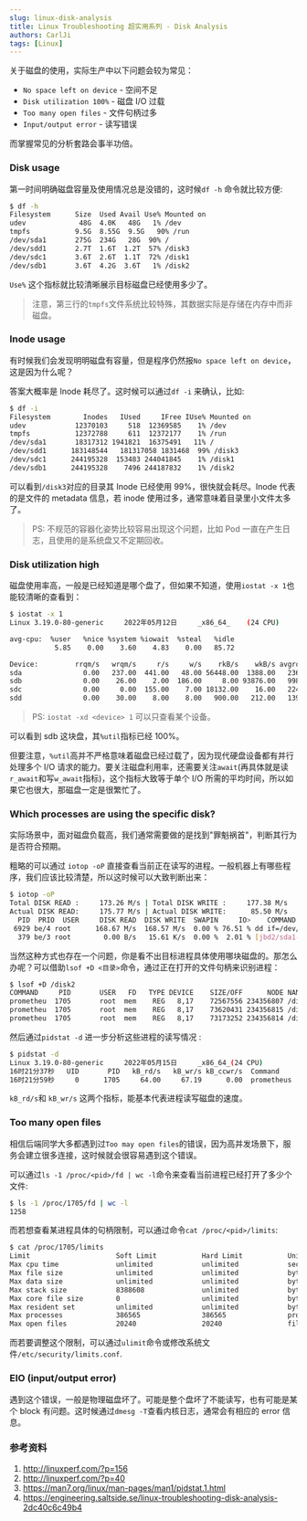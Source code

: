 ```yaml
---
slug: linux-disk-analysis
title: Linux Troubleshooting 超实用系列 - Disk Analysis
authors: CarlJi
tags: [Linux]
---
```


关于磁盘的使用，实际生产中以下问题会较为常见：

- `No space left on device` - 空间不足
- `Disk utilization 100%` - 磁盘 I/O 过载
- `Too many open files` - 文件句柄过多
- `Input/output error` - 读写错误

而掌握常见的分析套路会事半功倍。

### Disk usage

第一时间明确磁盘容量及使用情况总是没错的，这时候`df -h` 命令就比较方便:

```bash
$ df -h
Filesystem      Size  Used Avail Use% Mounted on
udev             48G  4.0K   48G   1% /dev
tmpfs           9.5G  8.55G  9.5G   90% /run
/dev/sda1       275G  234G   28G  90% /
/dev/sdd1       2.7T  1.6T  1.2T  57% /disk3
/dev/sdc1       3.6T  2.6T  1.1T  72% /disk1
/dev/sdb1       3.6T  4.2G  3.6T   1% /disk2
```

`Use%` 这个指标就比较清晰展示目标磁盘已经使用多少了。

> 注意，第三行的`tmpfs`文件系统比较特殊，其数据实际是存储在内存中而非磁盘。

### Inode usage

有时候我们会发现明明磁盘有容量，但是程序仍然报`No space left on device`，这是因为什么呢？

答案大概率是 Inode 耗尽了。这时候可以通过`df -i` 来确认，比如:

```bash
$ df -i
Filesystem        Inodes   IUsed     IFree IUse% Mounted on
udev            12370103     518  12369585    1% /dev
tmpfs           12372788     611  12372177    1% /run
/dev/sda1       18317312 1941821  16375491   11% /
/dev/sdd1      183148544   181317058 1831468  99% /disk3
/dev/sdc1      244195328  153483 244041845    1% /disk1
/dev/sdb1      244195328    7496 244187832    1% /disk2
```

可以看到`/disk3`对应的目录其 Inode 已经使用 99%，很快就会耗尽。Inode 代表的是文件的 metadata 信息，若 inode 使用过多，通常意味着目录里小文件太多了。

> PS: 不规范的容器化姿势比较容易出现这个问题，比如 Pod 一直在产生日志，且使用的是系统盘又不定期回收。

### Disk utilization high

磁盘使用率高，一般是已经知道是哪个盘了，但如果不知道，使用`iostat -x 1`也能较清晰的查看到：

```bash
$ iostat -x 1
Linux 3.19.0-80-generic  	2022年05月12日 	_x86_64_	(24 CPU)

avg-cpu:  %user   %nice %system %iowait  %steal   %idle
           5.85    0.00    3.60    4.83    0.00   85.72

Device:         rrqm/s   wrqm/s     r/s     w/s    rkB/s    wkB/s avgrq-sz avgqu-sz   await r_await w_await  svctm  %util
sda               0.00   237.00  441.00   48.00 56448.00  1388.00   236.55     0.97    1.98    1.02   10.83   1.00  48.80
sdb               0.00    26.00    2.00  186.00     8.00 93876.00   998.77    44.51  348.13  466.00  346.86   5.32 100.00
sdc               0.00     0.00  155.00    7.00 18132.00    16.00   224.05     6.62   47.95   46.71   75.43   4.02  65.20
sdd               0.00    30.00    8.00    8.00   900.00   212.00   139.00     0.10    6.25    3.50    9.00   6.00   9.60
```

> PS: `iostat -xd <device> 1` 可以只查看某个设备。

可以看到 sdb 这块盘，其`%util`指标已经 100%。

但要注意，`%util`高并不严格意味着磁盘已经过载了，因为现代硬盘设备都有并行处理多个 I/O 请求的能力。要关注磁盘利用率，还需要关注`await`(再具体就是读`r_await`和写`w_await`指标)，这个指标大致等于单个 I/O 所需的平均时间，所以如果它也很大，那磁盘一定是很繁忙了。

### Which processes are using the specific disk?

实际场景中，面对磁盘负载高，我们通常需要做的是找到"罪魁祸首"，判断其行为是否符合预期。

粗略的可以通过 `iotop -oP` 直接查看当前正在读写的进程。一般机器上有哪些程序，我们应该比较清楚，所以这时候可以大致判断出来：

```bash
$ iotop -oP
Total DISK READ :     173.26 M/s | Total DISK WRITE :     177.38 M/s
Actual DISK READ:     175.77 M/s | Actual DISK WRITE:      85.50 M/s
  PID  PRIO  USER     DISK READ  DISK WRITE  SWAPIN     IO>    COMMAND
 6929 be/4 root      168.67 M/s  168.57 M/s  0.00 % 76.51 % dd if=/dev/sda bs=4M count=100000 of=mbr.img
  379 be/3 root        0.00 B/s   15.61 K/s  0.00 %  2.01 % [jbd2/sda1-8]
```

当然这种方式也存在一个问题，你是看不出目标进程具体使用哪块磁盘的。那怎么办呢？可以借助`lsof +D <目录>`命令，通过正在打开的文件句柄来识别进程：

```bash
$ lsof +D /disk2
COMMAND     PID       USER   FD   TYPE DEVICE    SIZE/OFF      NODE NAME
prometheu  1705       root  mem    REG   8,17    72567556 234356807 /disk2/prometheus_dir/data/01G2J2YMJPY9HXMP5KSPW30MM1/chunks/000001
prometheu  1705       root  mem    REG   8,17    73620431 234356815 /disk2/prometheus_dir/data/01G19H692F7JN796CBQDSFVV1W/chunks/000001
prometheu  1705       root  mem    REG   8,17    73173252 234356814 /disk2/prometheus_dir/data/01G13QSNA21PYK2R6SC0BFYZYM/chunks/000001
```

然后通过`pidstat -d` 进一步分析这些进程的读写情况 :

```bash
$ pidstat -d
Linux 3.19.0-80-generic 	2022年05月15日 	_x86_64_(24 CPU)
16时21分37秒   UID       PID   kB_rd/s   kB_wr/s kB_ccwr/s  Command
16时21分59秒     0      1705     64.00     67.19      0.00  prometheus
```

`kB_rd/s`和 `kB_wr/s` 这两个指标，能基本代表进程读写磁盘的速度。

### Too many open files

相信后端同学大多都遇到过`Too may open files`的错误，因为高并发场景下，服务会建立很多连接，这时候就会很容易遇到这个错误。

可以通过`ls -1 /proc/<pid>/fd | wc -l`命令来查看当前进程已经打开了多少个文件:

```bash
$ ls -1 /proc/1705/fd | wc -l
1258
```

而若想查看某进程具体的句柄限制，可以通过命令`cat /proc/<pid>/limits`:

```bash
$ cat /proc/1705/limits
Limit                     Soft Limit           Hard Limit           Units
Max cpu time              unlimited            unlimited            seconds
Max file size             unlimited            unlimited            bytes
Max data size             unlimited            unlimited            bytes
Max stack size            8388608              unlimited            bytes
Max core file size        0                    unlimited            bytes
Max resident set          unlimited            unlimited            bytes
Max processes             386565               386565               processes
Max open files            20240                20240                files
```

而若要调整这个限制，可以通过`ulimit`命令或修改系统文件`/etc/security/limits.conf`.

### EIO (input/output error)

遇到这个错误，一般是物理磁盘坏了。可能是整个盘坏了不能读写，也有可能是某个 block 有问题。这时候通过`dmesg -T`查看内核日志，通常会有相应的 error 信息。

### 参考资料

1. http://linuxperf.com/?p=156
2. http://linuxperf.com/?p=40
3. https://man7.org/linux/man-pages/man1/pidstat.1.html
4. https://engineering.saltside.se/linux-troubleshooting-disk-analysis-2dc40c6c49b4

